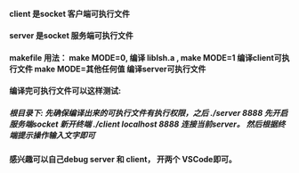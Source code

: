 #### client  是socket 客户端可执行文件

#### server 是socket 服务端可执行文件

#### makefile 用法： make MODE=0, 编译 liblsh.a , make MODE=1 编译client可执行文件  make MODE=其他任何值 编译server可执行文件

#### 编译完可执行文件可以这样测试:
##### 根目录下: 先确保编译出来的可执行文件有执行权限，之后  ./server 8888 先开启服务端socket   新开终端 ./client localhost 8888  连接当前server。 然后根据终端提示操作输入文字即可

#### 感兴趣可以自己debug server 和 client， 开两个 VSCode即可。